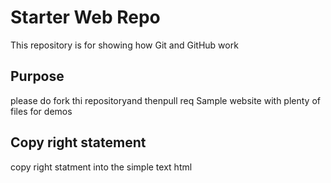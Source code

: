 # Starter Web Repo

This repository is for showing how Git and GitHub work

## Purpose

please do fork thi repositoryand thenpull req
Sample website with plenty of files for demos

## Copy right statement

copy right statment into the simple text html